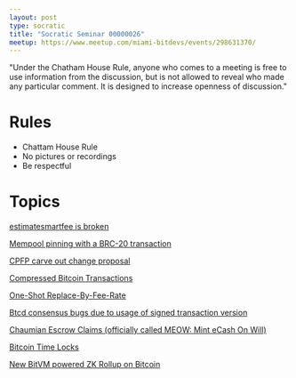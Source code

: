 ```yaml
---
layout: post
type: socratic
title: "Socratic Seminar 00000026"
meetup: https://www.meetup.com/miami-bitdevs/events/298631370/
---
```


"Under the Chatham House Rule, anyone who comes to a meeting is free to use information from the discussion, but is not allowed to reveal who made any particular comment. It is designed to increase openness of discussion."

# Rules 
- Chattam House Rule
- No pictures or recordings
- Be respectful

# Topics

[estimatesmartfee is broken](https://twitter.com/mononautical/status/1745099825257832877)

[Mempool pinning with a BRC-20 transaction](https://twitter.com/TheBlueMatt/status/1747028841334223053?s=20)

[CPFP carve out change proposal](https://bitcoinops.org/en/newsletters/2024/01/17/#cpfp-carve-out-needs-to-be-removed)

[Compressed Bitcoin Transactions](https://github.com/bitcoin/bitcoin/pull/29134)

[One-Shot Replace-By-Fee-Rate](https://lists.linuxfoundation.org/pipermail/bitcoin-dev/2024-January/022298.html)

[Btcd consensus bugs due to usage of signed transaction version](https://delvingbitcoin.org/t/disclosure-btcd-consensus-bugs-due-to-usage-of-signed-transaction-version/455)

[Chaumian Escrow Claims (officially called MEOW: Mint eCash On Will)](https://delvingbitcoin.org/t/meow-mint-ecash-on-will/466)

[Bitcoin Time Locks](https://blog.bitmex.com/bitcoin-time-locks/)

[New BitVM powered ZK Rollup on Bitcoin](https://x.com/citrea_xyz/status/1754883284893356368)